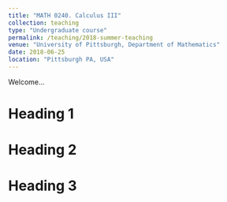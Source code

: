 ```yaml
---
title: "MATH 0240. Calculus III"
collection: teaching
type: "Undergraduate course"
permalink: /teaching/2018-summer-teaching
venue: "University of Pittsburgh, Department of Mathematics"
date: 2018-06-25
location: "Pittsburgh PA, USA"
---
```

Welcome...

Heading 1
======

Heading 2
======

Heading 3
======
